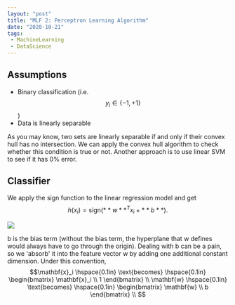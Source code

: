 ```yaml
---
layout: "post"
title: "MLF 2: Perceptron Learning Algorithm"
date: "2020-10-21"
tags:
 - MachineLearning
 - DataScience
---
```


## Assumptions
* Binary classification (i.e. $$y_i \in \{-1, +1\}$$)
* Data is linearly separable

As you may know, two sets are linearly separable if and only if their convex hull has no intersection. We can apply the convex hull algorithm to check whether this condition is true or not. Another approach is to use linear SVM to see if it has 0% error.

## Classifier
We apply the sign function to the linear regression model and get $$ h(x_i) = \text{sign}(**w**^{T}x_i + **b**).$$ 

![](https://github.com/tianbo137/tianbo137.github.io/blob/master/photos/perceptron_img1.png)

b is the bias term (without the bias term, the hyperplane that w defines would always have to go through the origin). Dealing with b can be a pain, so we 'absorb' it into the feature vector w by adding one additional constant dimension. Under this convention, 
$$\mathbf{x}_i \hspace{0.1in} \text{becomes} \hspace{0.1in} \begin{bmatrix} \mathbf{x}_i \\ 1  \end{bmatrix} \\
\mathbf{w} \hspace{0.1in} \text{becomes} \hspace{0.1in} \begin{bmatrix} \mathbf{w} \\ b  \end{bmatrix} \\ $$
